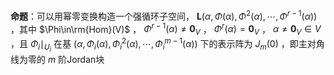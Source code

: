 **命题**：可以用幂零变换构造一个强循环子空间， $\mathbf{L}(\alpha,\Phi(\alpha),\Phi^2(\alpha),\cdots,\Phi^{r-1}(\alpha))$ ，其中 $\Phi\in\rm{Hom}(V)$ ， $\Phi^{r-1}(\alpha)\neq\mathbf0_V$ ， $\Phi^r(\alpha)=\mathbf0_V$ ， $\alpha\neq\mathbf0_V\in V$ ，且 $\Phi_i\mid_{U_i}$ 在基 $(\alpha,\Phi_i(\alpha),\Phi^2_i(\alpha),\cdots,\Phi^{m-1}_i(\alpha))$ 下的表示阵为 $J_m(0)$ ，即主对角线为零的 $m$ 阶Jordan块    
